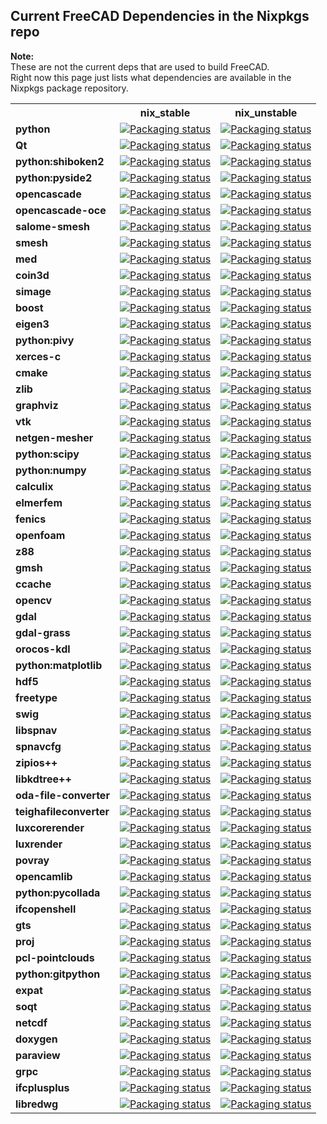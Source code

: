 ## Current FreeCAD Dependencies in the Nixpkgs repo ##
__Note:__  
These are not the current deps that are used to build FreeCAD.  
Right now this page just lists what dependencies are available in the Nixpkgs package repository.


<table>
  <tr>
    <th></th>
    <th><b>nix_stable</b></th>
    <th><b>nix_unstable</b></th>
  </tr>
  <tr>
    <td><b>python</b></td>
    <td valign="top"><a href="https://repology.org/metapackage/python/versions"><img src="https://repology.org/badge/version-for-repo/nix_stable/python.svg?header=nix_stable python" alt="Packaging status"></a></td>
    <td valign="top"><a href="https://repology.org/metapackage/python/versions"><img src="https://repology.org/badge/version-for-repo/nix_unstable/python.svg?header=nix_unstable python" alt="Packaging status"></a></td>
  </tr>
  <tr>
    <td><b>Qt</b></td>
    <td valign="top"><a href="https://repology.org/metapackage/qt/versions"><img src="https://repology.org/badge/version-for-repo/nix_stable/qt.svg?header=nix_stable Qt" alt="Packaging status"></a></td>
    <td valign="top"><a href="https://repology.org/metapackage/qt/versions"><img src="https://repology.org/badge/version-for-repo/nix_unstable/qt.svg?header=nix_unstable Qt" alt="Packaging status"></a></td>
  </tr>
  <tr>
    <td><b>python:shiboken2</b></td>
    <td valign="top"><a href="https://repology.org/metapackage/python:shiboken2/versions"><img src="https://repology.org/badge/version-for-repo/nix_stable/python:shiboken2.svg?header=nix_stable python:shiboken2" alt="Packaging status"></a></td>
    <td valign="top"><a href="https://repology.org/metapackage/python:shiboken2/versions"><img src="https://repology.org/badge/version-for-repo/nix_unstable/python:shiboken2.svg?header=nix_unstable python:shiboken2" alt="Packaging status"></a></td>
  </tr>
  <tr>
    <td><b>python:pyside2</b></td>
    <td valign="top"><a href="https://repology.org/metapackage/python:pyside2/versions"><img src="https://repology.org/badge/version-for-repo/nix_stable/python:pyside2.svg?header=nix_stable python:pyside2" alt="Packaging status"></a></td>
    <td valign="top"><a href="https://repology.org/metapackage/python:pyside2/versions"><img src="https://repology.org/badge/version-for-repo/nix_unstable/python:pyside2.svg?header=nix_unstable python:pyside2" alt="Packaging status"></a></td>
  </tr>
  <tr>
    <td><b>opencascade</b></td>
    <td valign="top"><a href="https://repology.org/metapackage/opencascade/versions"><img src="https://repology.org/badge/version-for-repo/nix_stable/opencascade.svg?header=nix_stable opencascade" alt="Packaging status"></a></td>
    <td valign="top"><a href="https://repology.org/metapackage/opencascade/versions"><img src="https://repology.org/badge/version-for-repo/nix_unstable/opencascade.svg?header=nix_unstable opencascade" alt="Packaging status"></a></td>
  </tr>
  <tr>
    <td><b>opencascade-oce</b></td>
    <td valign="top"><a href="https://repology.org/metapackage/opencascade-oce/versions"><img src="https://repology.org/badge/version-for-repo/nix_stable/opencascade-oce.svg?header=nix_stable opencascade-oce" alt="Packaging status"></a></td>
    <td valign="top"><a href="https://repology.org/metapackage/opencascade-oce/versions"><img src="https://repology.org/badge/version-for-repo/nix_unstable/opencascade-oce.svg?header=nix_unstable opencascade-oce" alt="Packaging status"></a></td>
  </tr>
  <tr>
    <td><b>salome-smesh</b></td>
    <td valign="top"><a href="https://repology.org/metapackage/salome-smesh/versions"><img src="https://repology.org/badge/version-for-repo/nix_stable/salome-smesh.svg?header=nix_stable salome-smesh" alt="Packaging status"></a></td>
    <td valign="top"><a href="https://repology.org/metapackage/salome-smesh/versions"><img src="https://repology.org/badge/version-for-repo/nix_unstable/salome-smesh.svg?header=nix_unstable salome-smesh" alt="Packaging status"></a></td>
  </tr>
  <tr>
    <td><b>smesh</b></td>
    <td valign="top"><a href="https://repology.org/metapackage/smesh/versions"><img src="https://repology.org/badge/version-for-repo/nix_stable/smesh.svg?header=nix_stable smesh" alt="Packaging status"></a></td>
    <td valign="top"><a href="https://repology.org/metapackage/smesh/versions"><img src="https://repology.org/badge/version-for-repo/nix_unstable/smesh.svg?header=nix_unstable smesh" alt="Packaging status"></a></td>
  </tr>
  <tr>
    <td><b>med</b></td>
    <td valign="top"><a href="https://repology.org/metapackage/med/versions"><img src="https://repology.org/badge/version-for-repo/nix_stable/med.svg?header=nix_stable med" alt="Packaging status"></a></td>
    <td valign="top"><a href="https://repology.org/metapackage/med/versions"><img src="https://repology.org/badge/version-for-repo/nix_unstable/med.svg?header=nix_unstable med" alt="Packaging status"></a></td>
  </tr>
  <tr>
    <td><b>coin3d</b></td>
    <td valign="top"><a href="https://repology.org/metapackage/coin3d/versions"><img src="https://repology.org/badge/version-for-repo/nix_stable/coin3d.svg?header=nix_stable coin3d" alt="Packaging status"></a></td>
    <td valign="top"><a href="https://repology.org/metapackage/coin3d/versions"><img src="https://repology.org/badge/version-for-repo/nix_unstable/coin3d.svg?header=nix_unstable coin3d" alt="Packaging status"></a></td>
  </tr>
  <tr>
    <td><b>simage</b></td>
    <td valign="top"><a href="https://repology.org/metapackage/simage/versions"><img src="https://repology.org/badge/version-for-repo/nix_stable/simage.svg?header=nix_stable simage" alt="Packaging status"></a></td>
    <td valign="top"><a href="https://repology.org/metapackage/simage/versions"><img src="https://repology.org/badge/version-for-repo/nix_unstable/simage.svg?header=nix_unstable simage" alt="Packaging status"></a></td>
  </tr>
  <tr>
    <td><b>boost</b></td>
    <td valign="top"><a href="https://repology.org/metapackage/boost/versions"><img src="https://repology.org/badge/version-for-repo/nix_stable/boost.svg?header=nix_stable boost" alt="Packaging status"></a></td>
    <td valign="top"><a href="https://repology.org/metapackage/boost/versions"><img src="https://repology.org/badge/version-for-repo/nix_unstable/boost.svg?header=nix_unstable boost" alt="Packaging status"></a></td>
  </tr>
  <tr>
    <td><b>eigen3</b></td>
    <td valign="top"><a href="https://repology.org/metapackage/eigen3/versions"><img src="https://repology.org/badge/version-for-repo/nix_stable/eigen3.svg?header=nix_stable eigen3" alt="Packaging status"></a></td>
    <td valign="top"><a href="https://repology.org/metapackage/eigen3/versions"><img src="https://repology.org/badge/version-for-repo/nix_unstable/eigen3.svg?header=nix_unstable eigen3" alt="Packaging status"></a></td>
  </tr>
  <tr>
    <td><b>python:pivy</b></td>
    <td valign="top"><a href="https://repology.org/metapackage/python:pivy/versions"><img src="https://repology.org/badge/version-for-repo/nix_stable/python:pivy.svg?header=nix_stable python:pivy" alt="Packaging status"></a></td>
    <td valign="top"><a href="https://repology.org/metapackage/python:pivy/versions"><img src="https://repology.org/badge/version-for-repo/nix_unstable/python:pivy.svg?header=nix_unstable python:pivy" alt="Packaging status"></a></td>
  </tr>
  <tr>
    <td><b>xerces-c</b></td>
    <td valign="top"><a href="https://repology.org/metapackage/xerces-c/versions"><img src="https://repology.org/badge/version-for-repo/nix_stable/xerces-c.svg?header=nix_stable xerces-c" alt="Packaging status"></a></td>
    <td valign="top"><a href="https://repology.org/metapackage/xerces-c/versions"><img src="https://repology.org/badge/version-for-repo/nix_unstable/xerces-c.svg?header=nix_unstable xerces-c" alt="Packaging status"></a></td>
  </tr>
  <tr>
    <td><b>cmake</b></td>
    <td valign="top"><a href="https://repology.org/metapackage/cmake/versions"><img src="https://repology.org/badge/version-for-repo/nix_stable/cmake.svg?header=nix_stable cmake" alt="Packaging status"></a></td>
    <td valign="top"><a href="https://repology.org/metapackage/cmake/versions"><img src="https://repology.org/badge/version-for-repo/nix_unstable/cmake.svg?header=nix_unstable cmake" alt="Packaging status"></a></td>
  </tr>
  <tr>
    <td><b>zlib</b></td>
    <td valign="top"><a href="https://repology.org/metapackage/zlib/versions"><img src="https://repology.org/badge/version-for-repo/nix_stable/zlib.svg?header=nix_stable zlib" alt="Packaging status"></a></td>
    <td valign="top"><a href="https://repology.org/metapackage/zlib/versions"><img src="https://repology.org/badge/version-for-repo/nix_unstable/zlib.svg?header=nix_unstable zlib" alt="Packaging status"></a></td>
  </tr>
  <tr>
    <td><b>graphviz</b></td>
    <td valign="top"><a href="https://repology.org/metapackage/graphviz/versions"><img src="https://repology.org/badge/version-for-repo/nix_stable/graphviz.svg?header=nix_stable graphviz" alt="Packaging status"></a></td>
    <td valign="top"><a href="https://repology.org/metapackage/graphviz/versions"><img src="https://repology.org/badge/version-for-repo/nix_unstable/graphviz.svg?header=nix_unstable graphviz" alt="Packaging status"></a></td>
  </tr>
  <tr>
    <td><b>vtk</b></td>
    <td valign="top"><a href="https://repology.org/metapackage/vtk/versions"><img src="https://repology.org/badge/version-for-repo/nix_stable/vtk.svg?header=nix_stable vtk" alt="Packaging status"></a></td>
    <td valign="top"><a href="https://repology.org/metapackage/vtk/versions"><img src="https://repology.org/badge/version-for-repo/nix_unstable/vtk.svg?header=nix_unstable vtk" alt="Packaging status"></a></td>
  </tr>
  <tr>
    <td><b>netgen-mesher</b></td>
    <td valign="top"><a href="https://repology.org/metapackage/netgen-mesher/versions"><img src="https://repology.org/badge/version-for-repo/nix_stable/netgen-mesher.svg?header=nix_stable netgen-mesher" alt="Packaging status"></a></td>
    <td valign="top"><a href="https://repology.org/metapackage/netgen-mesher/versions"><img src="https://repology.org/badge/version-for-repo/nix_unstable/netgen-mesher.svg?header=nix_unstable netgen-mesher" alt="Packaging status"></a></td>
  </tr>
  <tr>
    <td><b>python:scipy</b></td>
    <td valign="top"><a href="https://repology.org/metapackage/python:scipy/versions"><img src="https://repology.org/badge/version-for-repo/nix_stable/python:scipy.svg?header=nix_stable python:scipy" alt="Packaging status"></a></td>
    <td valign="top"><a href="https://repology.org/metapackage/python:scipy/versions"><img src="https://repology.org/badge/version-for-repo/nix_unstable/python:scipy.svg?header=nix_unstable python:scipy" alt="Packaging status"></a></td>
  </tr>
  <tr>
    <td><b>python:numpy</b></td>
    <td valign="top"><a href="https://repology.org/metapackage/python:numpy/versions"><img src="https://repology.org/badge/version-for-repo/nix_stable/python:numpy.svg?header=nix_stable python:numpy" alt="Packaging status"></a></td>
    <td valign="top"><a href="https://repology.org/metapackage/python:numpy/versions"><img src="https://repology.org/badge/version-for-repo/nix_unstable/python:numpy.svg?header=nix_unstable python:numpy" alt="Packaging status"></a></td>
  </tr>
  <tr>
    <td><b>calculix</b></td>
    <td valign="top"><a href="https://repology.org/metapackage/calculix/versions"><img src="https://repology.org/badge/version-for-repo/nix_stable/calculix.svg?header=nix_stable calculix" alt="Packaging status"></a></td>
    <td valign="top"><a href="https://repology.org/metapackage/calculix/versions"><img src="https://repology.org/badge/version-for-repo/nix_unstable/calculix.svg?header=nix_unstable calculix" alt="Packaging status"></a></td>
  </tr>
  <tr>
    <td><b>elmerfem</b></td>
    <td valign="top"><a href="https://repology.org/metapackage/elmerfem/versions"><img src="https://repology.org/badge/version-for-repo/nix_stable/elmerfem.svg?header=nix_stable elmerfem" alt="Packaging status"></a></td>
    <td valign="top"><a href="https://repology.org/metapackage/elmerfem/versions"><img src="https://repology.org/badge/version-for-repo/nix_unstable/elmerfem.svg?header=nix_unstable elmerfem" alt="Packaging status"></a></td>
  </tr>
  <tr>
    <td><b>fenics</b></td>
    <td valign="top"><a href="https://repology.org/metapackage/fenics/versions"><img src="https://repology.org/badge/version-for-repo/nix_stable/fenics.svg?header=nix_stable fenics" alt="Packaging status"></a></td>
    <td valign="top"><a href="https://repology.org/metapackage/fenics/versions"><img src="https://repology.org/badge/version-for-repo/nix_unstable/fenics.svg?header=nix_unstable fenics" alt="Packaging status"></a></td>
  </tr>
  <tr>
    <td><b>openfoam</b></td>
    <td valign="top"><a href="https://repology.org/metapackage/openfoam/versions"><img src="https://repology.org/badge/version-for-repo/nix_stable/openfoam.svg?header=nix_stable openfoam" alt="Packaging status"></a></td>
    <td valign="top"><a href="https://repology.org/metapackage/openfoam/versions"><img src="https://repology.org/badge/version-for-repo/nix_unstable/openfoam.svg?header=nix_unstable openfoam" alt="Packaging status"></a></td>
  </tr>
  <tr>
    <td><b>z88</b></td>
    <td valign="top"><a href="https://repology.org/metapackage/z88/versions"><img src="https://repology.org/badge/version-for-repo/nix_stable/z88.svg?header=nix_stable z88" alt="Packaging status"></a></td>
    <td valign="top"><a href="https://repology.org/metapackage/z88/versions"><img src="https://repology.org/badge/version-for-repo/nix_unstable/z88.svg?header=nix_unstable z88" alt="Packaging status"></a></td>
  </tr>
  <tr>
    <td><b>gmsh</b></td>
    <td valign="top"><a href="https://repology.org/metapackage/gmsh/versions"><img src="https://repology.org/badge/version-for-repo/nix_stable/gmsh.svg?header=nix_stable gmsh" alt="Packaging status"></a></td>
    <td valign="top"><a href="https://repology.org/metapackage/gmsh/versions"><img src="https://repology.org/badge/version-for-repo/nix_unstable/gmsh.svg?header=nix_unstable gmsh" alt="Packaging status"></a></td>
  </tr>
  <tr>
    <td><b>ccache</b></td>
    <td valign="top"><a href="https://repology.org/metapackage/ccache/versions"><img src="https://repology.org/badge/version-for-repo/nix_stable/ccache.svg?header=nix_stable ccache" alt="Packaging status"></a></td>
    <td valign="top"><a href="https://repology.org/metapackage/ccache/versions"><img src="https://repology.org/badge/version-for-repo/nix_unstable/ccache.svg?header=nix_unstable ccache" alt="Packaging status"></a></td>
  </tr>
  <tr>
    <td><b>opencv</b></td>
    <td valign="top"><a href="https://repology.org/metapackage/opencv/versions"><img src="https://repology.org/badge/version-for-repo/nix_stable/opencv.svg?header=nix_stable opencv" alt="Packaging status"></a></td>
    <td valign="top"><a href="https://repology.org/metapackage/opencv/versions"><img src="https://repology.org/badge/version-for-repo/nix_unstable/opencv.svg?header=nix_unstable opencv" alt="Packaging status"></a></td>
  </tr>
  <tr>
    <td><b>gdal</b></td>
    <td valign="top"><a href="https://repology.org/metapackage/gdal/versions"><img src="https://repology.org/badge/version-for-repo/nix_stable/gdal.svg?header=nix_stable gdal" alt="Packaging status"></a></td>
    <td valign="top"><a href="https://repology.org/metapackage/gdal/versions"><img src="https://repology.org/badge/version-for-repo/nix_unstable/gdal.svg?header=nix_unstable gdal" alt="Packaging status"></a></td>
  </tr>
  <tr>
    <td><b>gdal-grass</b></td>
    <td valign="top"><a href="https://repology.org/metapackage/gdal-grass/versions"><img src="https://repology.org/badge/version-for-repo/nix_stable/gdal-grass.svg?header=nix_stable gdal-grass" alt="Packaging status"></a></td>
    <td valign="top"><a href="https://repology.org/metapackage/gdal-grass/versions"><img src="https://repology.org/badge/version-for-repo/nix_unstable/gdal-grass.svg?header=nix_unstable gdal-grass" alt="Packaging status"></a></td>
  </tr>
  <tr>
    <td><b>orocos-kdl</b></td>
    <td valign="top"><a href="https://repology.org/metapackage/orocos-kdl/versions"><img src="https://repology.org/badge/version-for-repo/nix_stable/orocos-kdl.svg?header=nix_stable orocos-kdl" alt="Packaging status"></a></td>
    <td valign="top"><a href="https://repology.org/metapackage/orocos-kdl/versions"><img src="https://repology.org/badge/version-for-repo/nix_unstable/orocos-kdl.svg?header=nix_unstable orocos-kdl" alt="Packaging status"></a></td>
  </tr>
  <tr>
    <td><b>python:matplotlib</b></td>
    <td valign="top"><a href="https://repology.org/metapackage/python:matplotlib/versions"><img src="https://repology.org/badge/version-for-repo/nix_stable/python:matplotlib.svg?header=nix_stable python:matplotlib" alt="Packaging status"></a></td>
    <td valign="top"><a href="https://repology.org/metapackage/python:matplotlib/versions"><img src="https://repology.org/badge/version-for-repo/nix_unstable/python:matplotlib.svg?header=nix_unstable python:matplotlib" alt="Packaging status"></a></td>
  </tr>
  <tr>
    <td><b>hdf5</b></td>
    <td valign="top"><a href="https://repology.org/metapackage/hdf5/versions"><img src="https://repology.org/badge/version-for-repo/nix_stable/hdf5.svg?header=nix_stable hdf5" alt="Packaging status"></a></td>
    <td valign="top"><a href="https://repology.org/metapackage/hdf5/versions"><img src="https://repology.org/badge/version-for-repo/nix_unstable/hdf5.svg?header=nix_unstable hdf5" alt="Packaging status"></a></td>
  </tr>
  <tr>
    <td><b>freetype</b></td>
    <td valign="top"><a href="https://repology.org/metapackage/freetype/versions"><img src="https://repology.org/badge/version-for-repo/nix_stable/freetype.svg?header=nix_stable freetype" alt="Packaging status"></a></td>
    <td valign="top"><a href="https://repology.org/metapackage/freetype/versions"><img src="https://repology.org/badge/version-for-repo/nix_unstable/freetype.svg?header=nix_unstable freetype" alt="Packaging status"></a></td>
  </tr>
  <tr>
    <td><b>swig</b></td>
    <td valign="top"><a href="https://repology.org/metapackage/swig/versions"><img src="https://repology.org/badge/version-for-repo/nix_stable/swig.svg?header=nix_stable swig" alt="Packaging status"></a></td>
    <td valign="top"><a href="https://repology.org/metapackage/swig/versions"><img src="https://repology.org/badge/version-for-repo/nix_unstable/swig.svg?header=nix_unstable swig" alt="Packaging status"></a></td>
  </tr>
  <tr>
    <td><b>libspnav</b></td>
    <td valign="top"><a href="https://repology.org/metapackage/libspnav/versions"><img src="https://repology.org/badge/version-for-repo/nix_stable/libspnav.svg?header=nix_stable libspnav" alt="Packaging status"></a></td>
    <td valign="top"><a href="https://repology.org/metapackage/libspnav/versions"><img src="https://repology.org/badge/version-for-repo/nix_unstable/libspnav.svg?header=nix_unstable libspnav" alt="Packaging status"></a></td>
  </tr>
  <tr>
    <td><b>spnavcfg</b></td>
    <td valign="top"><a href="https://repology.org/metapackage/spnavcfg/versions"><img src="https://repology.org/badge/version-for-repo/nix_stable/spnavcfg.svg?header=nix_stable spnavcfg" alt="Packaging status"></a></td>
    <td valign="top"><a href="https://repology.org/metapackage/spnavcfg/versions"><img src="https://repology.org/badge/version-for-repo/nix_unstable/spnavcfg.svg?header=nix_unstable spnavcfg" alt="Packaging status"></a></td>
  </tr>
  <tr>
    <td><b>zipios++</b></td>
    <td valign="top"><a href="https://repology.org/metapackage/zipios++/versions"><img src="https://repology.org/badge/version-for-repo/nix_stable/zipios++.svg?header=nix_stable zipios++" alt="Packaging status"></a></td>
    <td valign="top"><a href="https://repology.org/metapackage/zipios++/versions"><img src="https://repology.org/badge/version-for-repo/nix_unstable/zipios++.svg?header=nix_unstable zipios++" alt="Packaging status"></a></td>
  </tr>
  <tr>
    <td><b>libkdtree++</b></td>
    <td valign="top"><a href="https://repology.org/metapackage/libkdtree++/versions"><img src="https://repology.org/badge/version-for-repo/nix_stable/libkdtree++.svg?header=nix_stable libkdtree++" alt="Packaging status"></a></td>
    <td valign="top"><a href="https://repology.org/metapackage/libkdtree++/versions"><img src="https://repology.org/badge/version-for-repo/nix_unstable/libkdtree++.svg?header=nix_unstable libkdtree++" alt="Packaging status"></a></td>
  </tr>
  <tr>
    <td><b>oda-file-converter</b></td>
    <td valign="top"><a href="https://repology.org/metapackage/oda-file-converter/versions"><img src="https://repology.org/badge/version-for-repo/nix_stable/oda-file-converter.svg?header=nix_stable oda-file-converter" alt="Packaging status"></a></td>
    <td valign="top"><a href="https://repology.org/metapackage/oda-file-converter/versions"><img src="https://repology.org/badge/version-for-repo/nix_unstable/oda-file-converter.svg?header=nix_unstable oda-file-converter" alt="Packaging status"></a></td>
  </tr>
  <tr>
    <td><b>teighafileconverter</b></td>
    <td valign="top"><a href="https://repology.org/metapackage/teighafileconverter/versions"><img src="https://repology.org/badge/version-for-repo/nix_stable/teighafileconverter.svg?header=nix_stable teighafileconverter" alt="Packaging status"></a></td>
    <td valign="top"><a href="https://repology.org/metapackage/teighafileconverter/versions"><img src="https://repology.org/badge/version-for-repo/nix_unstable/teighafileconverter.svg?header=nix_unstable teighafileconverter" alt="Packaging status"></a></td>
  </tr>
  <tr>
    <td><b>luxcorerender</b></td>
    <td valign="top"><a href="https://repology.org/metapackage/luxcorerender/versions"><img src="https://repology.org/badge/version-for-repo/nix_stable/luxcorerender.svg?header=nix_stable luxcorerender" alt="Packaging status"></a></td>
    <td valign="top"><a href="https://repology.org/metapackage/luxcorerender/versions"><img src="https://repology.org/badge/version-for-repo/nix_unstable/luxcorerender.svg?header=nix_unstable luxcorerender" alt="Packaging status"></a></td>
  </tr>
  <tr>
    <td><b>luxrender</b></td>
    <td valign="top"><a href="https://repology.org/metapackage/luxrender/versions"><img src="https://repology.org/badge/version-for-repo/nix_stable/luxrender.svg?header=nix_stable luxrender" alt="Packaging status"></a></td>
    <td valign="top"><a href="https://repology.org/metapackage/luxrender/versions"><img src="https://repology.org/badge/version-for-repo/nix_unstable/luxrender.svg?header=nix_unstable luxrender" alt="Packaging status"></a></td>
  </tr>
  <tr>
    <td><b>povray</b></td>
    <td valign="top"><a href="https://repology.org/metapackage/povray/versions"><img src="https://repology.org/badge/version-for-repo/nix_stable/povray.svg?header=nix_stable povray" alt="Packaging status"></a></td>
    <td valign="top"><a href="https://repology.org/metapackage/povray/versions"><img src="https://repology.org/badge/version-for-repo/nix_unstable/povray.svg?header=nix_unstable povray" alt="Packaging status"></a></td>
  </tr>
  <tr>
    <td><b>opencamlib</b></td>
    <td valign="top"><a href="https://repology.org/metapackage/opencamlib/versions"><img src="https://repology.org/badge/version-for-repo/nix_stable/opencamlib.svg?header=nix_stable opencamlib" alt="Packaging status"></a></td>
    <td valign="top"><a href="https://repology.org/metapackage/opencamlib/versions"><img src="https://repology.org/badge/version-for-repo/nix_unstable/opencamlib.svg?header=nix_unstable opencamlib" alt="Packaging status"></a></td>
  </tr>
  <tr>
    <td><b>python:pycollada</b></td>
    <td valign="top"><a href="https://repology.org/metapackage/python:pycollada/versions"><img src="https://repology.org/badge/version-for-repo/nix_stable/python:pycollada.svg?header=nix_stable python:pycollada" alt="Packaging status"></a></td>
    <td valign="top"><a href="https://repology.org/metapackage/python:pycollada/versions"><img src="https://repology.org/badge/version-for-repo/nix_unstable/python:pycollada.svg?header=nix_unstable python:pycollada" alt="Packaging status"></a></td>
  </tr>
  <tr>
    <td><b>ifcopenshell</b></td>
    <td valign="top"><a href="https://repology.org/metapackage/ifcopenshell/versions"><img src="https://repology.org/badge/version-for-repo/nix_stable/ifcopenshell.svg?header=nix_stable ifcopenshell" alt="Packaging status"></a></td>
    <td valign="top"><a href="https://repology.org/metapackage/ifcopenshell/versions"><img src="https://repology.org/badge/version-for-repo/nix_unstable/ifcopenshell.svg?header=nix_unstable ifcopenshell" alt="Packaging status"></a></td>
  </tr>
  <tr>
    <td><b>gts</b></td>
    <td valign="top"><a href="https://repology.org/metapackage/gts/versions"><img src="https://repology.org/badge/version-for-repo/nix_stable/gts.svg?header=nix_stable gts" alt="Packaging status"></a></td>
    <td valign="top"><a href="https://repology.org/metapackage/gts/versions"><img src="https://repology.org/badge/version-for-repo/nix_unstable/gts.svg?header=nix_unstable gts" alt="Packaging status"></a></td>
  </tr>
  <tr>
    <td><b>proj</b></td>
    <td valign="top"><a href="https://repology.org/metapackage/proj/versions"><img src="https://repology.org/badge/version-for-repo/nix_stable/proj.svg?header=nix_stable proj" alt="Packaging status"></a></td>
    <td valign="top"><a href="https://repology.org/metapackage/proj/versions"><img src="https://repology.org/badge/version-for-repo/nix_unstable/proj.svg?header=nix_unstable proj" alt="Packaging status"></a></td>
  </tr>
  <tr>
    <td><b>pcl-pointclouds</b></td>
    <td valign="top"><a href="https://repology.org/metapackage/pcl-pointclouds/versions"><img src="https://repology.org/badge/version-for-repo/nix_stable/pcl-pointclouds.svg?header=nix_stable pcl-pointclouds" alt="Packaging status"></a></td>
    <td valign="top"><a href="https://repology.org/metapackage/pcl-pointclouds/versions"><img src="https://repology.org/badge/version-for-repo/nix_unstable/pcl-pointclouds.svg?header=nix_unstable pcl-pointclouds" alt="Packaging status"></a></td>
  </tr>
  <tr>
    <td><b>python:gitpython</b></td>
    <td valign="top"><a href="https://repology.org/metapackage/python:gitpython/versions"><img src="https://repology.org/badge/version-for-repo/nix_stable/python:gitpython.svg?header=nix_stable python:gitpython" alt="Packaging status"></a></td>
    <td valign="top"><a href="https://repology.org/metapackage/python:gitpython/versions"><img src="https://repology.org/badge/version-for-repo/nix_unstable/python:gitpython.svg?header=nix_unstable python:gitpython" alt="Packaging status"></a></td>
  </tr>
  <tr>
    <td><b>expat</b></td>
    <td valign="top"><a href="https://repology.org/metapackage/expat/versions"><img src="https://repology.org/badge/version-for-repo/nix_stable/expat.svg?header=nix_stable expat" alt="Packaging status"></a></td>
    <td valign="top"><a href="https://repology.org/metapackage/expat/versions"><img src="https://repology.org/badge/version-for-repo/nix_unstable/expat.svg?header=nix_unstable expat" alt="Packaging status"></a></td>
  </tr>
  <tr>
    <td><b>soqt</b></td>
    <td valign="top"><a href="https://repology.org/metapackage/soqt/versions"><img src="https://repology.org/badge/version-for-repo/nix_stable/soqt.svg?header=nix_stable soqt" alt="Packaging status"></a></td>
    <td valign="top"><a href="https://repology.org/metapackage/soqt/versions"><img src="https://repology.org/badge/version-for-repo/nix_unstable/soqt.svg?header=nix_unstable soqt" alt="Packaging status"></a></td>
  </tr>
  <tr>
    <td><b>netcdf</b></td>
    <td valign="top"><a href="https://repology.org/metapackage/netcdf/versions"><img src="https://repology.org/badge/version-for-repo/nix_stable/netcdf.svg?header=nix_stable netcdf" alt="Packaging status"></a></td>
    <td valign="top"><a href="https://repology.org/metapackage/netcdf/versions"><img src="https://repology.org/badge/version-for-repo/nix_unstable/netcdf.svg?header=nix_unstable netcdf" alt="Packaging status"></a></td>
  </tr>
  <tr>
    <td><b>doxygen</b></td>
    <td valign="top"><a href="https://repology.org/metapackage/doxygen/versions"><img src="https://repology.org/badge/version-for-repo/nix_stable/doxygen.svg?header=nix_stable doxygen" alt="Packaging status"></a></td>
    <td valign="top"><a href="https://repology.org/metapackage/doxygen/versions"><img src="https://repology.org/badge/version-for-repo/nix_unstable/doxygen.svg?header=nix_unstable doxygen" alt="Packaging status"></a></td>
  </tr>
  <tr>
    <td><b>paraview</b></td>
    <td valign="top"><a href="https://repology.org/metapackage/paraview/versions"><img src="https://repology.org/badge/version-for-repo/nix_stable/paraview.svg?header=nix_stable paraview" alt="Packaging status"></a></td>
    <td valign="top"><a href="https://repology.org/metapackage/paraview/versions"><img src="https://repology.org/badge/version-for-repo/nix_unstable/paraview.svg?header=nix_unstable paraview" alt="Packaging status"></a></td>
  </tr>
  <tr>
    <td><b>grpc</b></td>
    <td valign="top"><a href="https://repology.org/metapackage/grpc/versions"><img src="https://repology.org/badge/version-for-repo/nix_stable/grpc.svg?header=nix_stable grpc" alt="Packaging status"></a></td>
    <td valign="top"><a href="https://repology.org/metapackage/grpc/versions"><img src="https://repology.org/badge/version-for-repo/nix_unstable/grpc.svg?header=nix_unstable grpc" alt="Packaging status"></a></td>
  </tr>
  <tr>
    <td><b>ifcplusplus</b></td>
    <td valign="top"><a href="https://repology.org/metapackage/ifcplusplus/versions"><img src="https://repology.org/badge/version-for-repo/nix_stable/ifcplusplus.svg?header=nix_stable ifcplusplus" alt="Packaging status"></a></td>
    <td valign="top"><a href="https://repology.org/metapackage/ifcplusplus/versions"><img src="https://repology.org/badge/version-for-repo/nix_unstable/ifcplusplus.svg?header=nix_unstable ifcplusplus" alt="Packaging status"></a></td>
  </tr>
  <tr>
    <td><b>libredwg</b></td>
    <td valign="top"><a href="https://repology.org/metapackage/libredwg/versions"><img src="https://repology.org/badge/version-for-repo/nix_stable/libredwg.svg?header=nix_stable libredwg" alt="Packaging status"></a></td>
    <td valign="top"><a href="https://repology.org/metapackage/libredwg/versions"><img src="https://repology.org/badge/version-for-repo/nix_unstable/libredwg.svg?header=nix_unstable libredwg" alt="Packaging status"></a></td>
  </tr>
</table>
